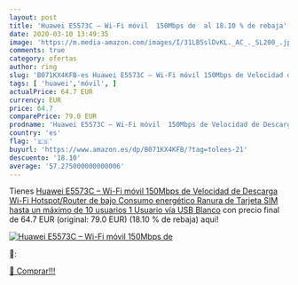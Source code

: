 ```yaml
---
layout: post
title: 'Huawei E5573C – Wi-Fi móvil  150Mbps de  al 18.10 % de rebaja'
date: 2020-03-10 13:49:35
image: 'https://m.media-amazon.com/images/I/31LB5slDvKL._AC_._SL200_.jpg'
comments: true
category: ofertas
author: ring
slug: 'B071KX4KFB-es Huawei E5573C – Wi-Fi móvil 150Mbps de Velocidad de...'
tags: [ 'huawei','móvil', ]
actualPrice: 64.7 EUR
currency: EUR
price: 64.7
comparePrice: 79.0 EUR
prodname: 'Huawei E5573C – Wi-Fi móvil  150Mbps de Velocidad de Descarga  Wi-Fi Hotspot/Router de bajo Consumo energético  Ranura de Tarjeta SIM  hasta un máximo de 10 usuarios  1 Usuario vía USB   Blanco'
country: 'es'
flag: '🇪🇸'
buyurl: 'https://www.amazon.es/dp/B071KX4KFB/?tag=tolees-21'
descuento: '18.10'
average: '57.275000000000006'
---
```


Tienes [Huawei E5573C – Wi-Fi móvil  150Mbps de Velocidad de Descarga  Wi-Fi Hotspot/Router de bajo Consumo energético  Ranura de Tarjeta SIM  hasta un máximo de 10 usuarios  1 Usuario vía USB   Blanco](https://www.amazon.es/dp/B071KX4KFB/?tag=tolees-21) con precio final de  64.7 EUR (original: 79.0 EUR) (18.10 %  de rebaja) aqui!

[![Huawei E5573C – Wi-Fi móvil  150Mbps de ](https://m.media-amazon.com/images/I/31LB5slDvKL._AC_._SL200_.jpg)](https://www.amazon.es/dp/B071KX4KFB/?tag=tolees-21)

🔎:


[🛒 Comprar!!!](https://www.amazon.es/dp/B071KX4KFB/?tag=tolees-21)
